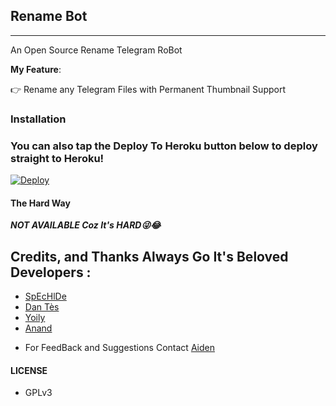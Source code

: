 ## Rename Bot 
---

An Open Source Rename Telegram RoBot

**My Feature**:

👉 Rename any Telegram Files with Permanent Thumbnail Support


### Installation


### You can also tap the Deploy To Heroku button below to deploy straight to Heroku!
[![Deploy](https://www.herokucdn.com/deploy/button.svg)](https://heroku.com/deploy?template=https://github.com/Vivektp/Rename-TG-Robot)


#### The Hard Way
***NOT AVAILABLE Coz It's HARD😜😂***

## Credits, and Thanks Always Go It's Beloved Developers :

* [SpEcHlDe](https://telegram.dog/SpEcHlDe) 
* [Dan Tès](https://telegram.dog/haskell) 
* [Yoily](https://telegram.dog/YoilyL)
* [Anand](https://telegram.dog/Anandpskerala)

- For FeedBack and Suggestions Contact [Aiden](https://telegram.dog/Aid_3n)

#### LICENSE
- GPLv3

